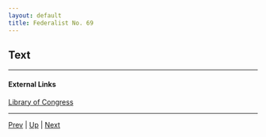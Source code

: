 ```yaml
---
layout: default
title: Federalist No. 69
---
```


## Text

---
#### External Links
[Library of Congress]()

---

[Prev](68.md) | [Up](README.md) | [Next](70.md)
